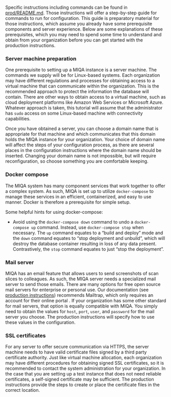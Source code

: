 ﻿Specific instructions including commands can be found in [prod/README.md](https://github.com/OpenImaging/miqa/tree/master/prod). Those instructions will offer a step-by-step guide for commands to run for configuration. This guide is preparatory material for those instructions, which assume you already have some prerequisite components and server experience. Below are some explanations of these prerequisites, which you may need to spend some time to understand and obtain from your organization before you can get started with the production instructions.

### Server machine preparation

One prerequisite to setting up a MIQA instance is a server machine. The commands we supply will be for Linux-based systems. Each organization may have different regulations and processes for obtaining access to a virtual machine that can communicate within the organization. This is the recommended approach to protect the information the database will contain. There are other ways to obtain access to a virtual machine, such as cloud deployment platforms like Amazon Web Services or Microsoft Azure. Whatever approach is taken, this tutorial will assume that the administrator has `sudo` access on some Linux-based machine with connectivity capabilities.



Once you have obtained a server, you can choose a domain name that is appropriate for that machine and which communicates that this domain holds the MIQA instance for your organization. Your choice of domain name will affect the steps of your configuration process, as there are several places in the configuration instructions where the domain name should be inserted. Changing your domain name is not impossible, but will require reconfiguration, so choose something you are comfortable keeping.

### Docker compose

The MIQA system has many component services that work together to offer a complex system. As such, MIQA is set up to utilize `docker-compose` to manage these services in an efficient, containerized, and easy to use manner. Docker is therefore a prerequisite for simple setup.



Some helpful hints for using docker-compose:

-   Avoid using the `docker-compose down` command to undo a `docker-compose up` command. Instead, use `docker-compose stop` when necessary. The `up` command equates to a “build and deploy” mode and the `down` command equates to “stop deployment and unbuild”, which will destroy the database container resulting in loss of any data present. Contrastively, the `stop` command equates to just “stop the deployment”.


### Mail server

MIQA has an email feature that allows users to send screenshots of scan slices to colleagues. As such, the MIQA server needs a specialized mail server to send those emails. There are many options for free open source mail servers for enterprise or personal use. Our documentation (see [production instructions](https://github.com/OpenImaging/miqa/tree/master/prod)) recommends Mailtrap, which only requires an account for their online portal . If your organization has some other standard for mail servers, that option is equally compatible with MIQA. You simply need to obtain the values for `host`, `port`, `user`, and `password` for the mail server you choose. The production instructions will specify how to use these values in the configuration.

### SSL certificates

For any server to offer secure communication via HTTPS, the server machine needs to have valid certificate files signed by a third party certificate authority. Just like virtual machine allocation, each organization may have different procedures for obtaining signed SSL certificates, so it is recommended to contact the system administration for your organization. In the case that you are setting up a test instance that does not need reliable certificates, a self-signed certificate may be sufficient. The production instructions provide the steps to create or place the certificate files in the correct location.
